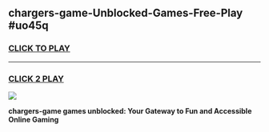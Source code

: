 
## chargers-game-Unblocked-Games-Free-Play #uo45q
<h3>
<a href="https://us.freeplayer.one?title=chargers-game&ref=9M">CLICK TO PLAY</a></h3>
<hr>

<h3>
<a href="https://us.freeplayer.one?title=chargers-game&ref=9M">CLICK 2 PLAY</a>
  
</h3>

<a href="https://us.freeplayer.one?title=chargers-game&ref=9M"><img src="https://clearcache.store/games.png"></a>


**chargers-game games unblocked: Your Gateway to Fun and Accessible Online Gaming**
